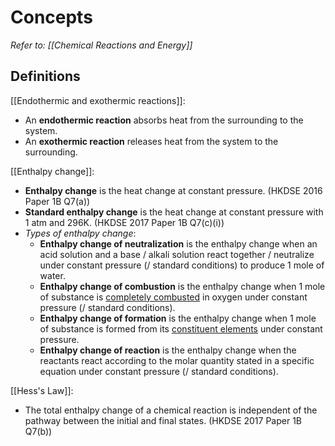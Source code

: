 # Concepts
*Refer to: [[Chemical Reactions and Energy]]*

## Definitions
[[Endothermic and exothermic reactions]]:
- An **endothermic reaction** absorbs heat from the surrounding to the system.
- An **exothermic reaction** releases heat from the system to the surrounding.

[[Enthalpy change]]:
- **Enthalpy change** is the heat change at <span class="hi-green">constant pressure</span>.
  (HKDSE 2016 Paper 1B Q7(a))
- **Standard enthalpy change** is the heat change at <span class="hi-green">constant pressure with 1 atm and 296K</span>. (HKDSE 2017 Paper 1B Q7(c)(i))
- *Types of enthalpy change*:
	- **Enthalpy change of neutralization** is the enthalpy change when an acid solution and a base / alkali solution react together / neutralize under constant pressure (/ standard conditions) to <span class="hi-green">produce 1 mole of water</span>.
	- **Enthalpy change of combustion** is the enthalpy change when <span class="hi-green">1 mole of substance is <u>completely combusted</u> in oxygen</span> under constant pressure (/ standard conditions).
	- **Enthalpy change of formation** is the enthalpy change when <span class="hi-green">1 mole of substance is formed from its <u>constituent elements</u></span> under constant pressure.
	- **Enthalpy change of reaction** is the enthalpy change when the reactants react according to the molar quantity stated in a specific equation under constant pressure (/ standard conditions).

[[Hess's Law]]:
- The total enthalpy change of a chemical reaction is <span class="hi-green">independent of the pathway</span> between the initial and final states. (HKDSE 2017 Paper 1B Q7(b))
